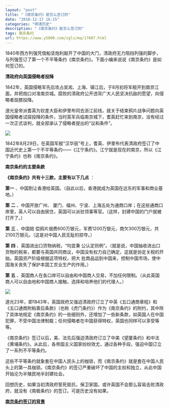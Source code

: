 ```yaml
---
layout: "post"
title: "《南京条约》是怎么签订的"
date: "2018-12-17 16:15"
categories: "明清历史"
description: "《南京条约》是怎么签订的"
tags: 南京条约
url: https://www.y5000.com/zgls/mq/17607.html
---
```






1840年西方列强凭借船坚炮利敲开了中国的大门，清政府无力阻挡列强的脚步，与列强签订了第一个不平等条约《南京条约》。下面小编来说说《南京条约》是如何签订的。

**清政府向英国侵略者投降**

1842年，英国侵略军先后攻占吴淞、上海、镇江后，于8月初将军舰开到南京江面，并把炮口对准南京城。腐败的清政府公开违背广大人民坚决抗敌的愿望，向侵略者屈膝投降。

道光皇帝派耆英为钦差大臣和伊里布同去浙江前线，就关于结束鸦片战争问题向英国侵略者试探投降的条件，当时英军兵临南京城下，耆英赶忙来到南京，没有经过一次正式谈判，就全部承认了侵略者提出的“议和条件”。

![](https://img.y5000.com/uploads/allimg/170321/8-1F321141G02X.jpg)

1842年8月29日，在英国军舰“汉华丽”号上，耆英、伊里布代表清政府签订了中国近代史上第一个不平等条约——《江宁条约》。江宁就是现在的南京，所以《江宁条约》也称《南京条约》。

**南京条约的主要条款**

**《南京条约》共有十三款，主要有以下几点** ：

**第一** 、中国割让香港给英国。（自此以后，香港就成为英国在远东的军事和商业基地。）

**第** **二** 、中国开放广州、
厦门、福州、宁波、上海五处为通商口岸；在这些通商口岸里，英人可以自由居住，英国可以派驻领事等官。（这样，封建中国的门户就被打开了。）

**第** **三** 、中国赔 偿鸦片烟费600万银元，军费1200万银元，商欠300万银元，共2100万银元。（这是对中国人民无耻的掠夺。）

**第** **四** 、英国进出口货物纳税，“均宜秉
公认定则例”。（就是说，中国抽收进出口货物的税率，都要与英国共同商议，中国没有权力自己确定，这就是协定关税的开始。英国资产阶级根据这项特权，把大
批商品运到中国来，控制中国市场，使中国海关丧失了保护本国工农业生产的作用。）

**第** **五** 、英国商人在各口岸可以自由和中国商人交易，不加任何限制。（从此英国商人可以自由地和中国商人接触，选择和培养他们的代理人。）

![](https://img.y5000.com/uploads/allimg/170321/8-1F321141H22B.jpg)

道光23年，即1843年，英国政府又强迫清政府订立了中英《五口通商章程》和《五口通商附粘善后条款》（也称《虎门条约》）作为《南京条约》的附约，其中除了具体地规定《南京条约》的一些细则外，还增加了一些新条款，如英国人在中国犯罪，不受中国法律制裁；任何侵略者在中国获得特权，英国也同样可以享受等等。

《南京条约》签订以后，美、法先后强迫清政府订立了中美《望厦条约》和中法《黄埔条约》。从此后，各帝国主义国家纷纷效尤，通过各种手段，强迫中国订立了一系列不平等条约。

这些不平等条约就象套在中国人民头上的枷锁，而《南京条约》就是套在中国人民头上的第一具枷锁。《南京条约》的签订严重破坏了中国的主权和独立，从此中国开始沦为半殖民地半封建社会。

回想历史，如果当初清政府誓死抵抗，保卫家国，或许英国不会那么容易击败清政府，就没有《南极条约》的签订。可是历史没有如果。

**[南京条约签订的背景](https://www.y5000.com/zgls/mq/25751.html)**

